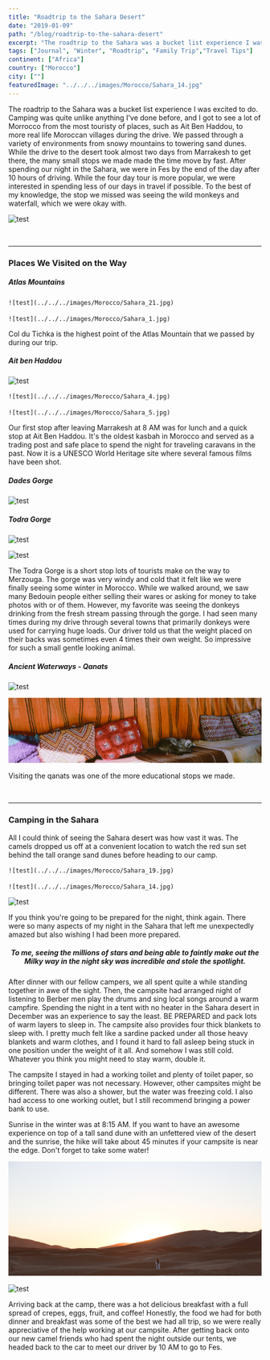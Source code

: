 ```yaml
---
title: "Roadtrip to the Sahara Desert"
date: "2019-01-09"
path: "/blog/roadtrip-to-the-sahara-desert"
excerpt: "The roadtrip to the Sahara was a bucket list experience I was excited to do. Camping was quite unlike anything I've done before, and I got to see a lot of Morrocco from the most touristy of places, such as Ait Ben Haddou, to more real life Moroccan villages..."
tags: ["Journal", "Winter", "Roadtrip", "Family Trip","Travel Tips"]
continent: ["Africa"]
country: ["Morocco"]
city: [""]
featuredImage: "../../../images/Morocco/Sahara_14.jpg"
---
```


The roadtrip to the Sahara was a bucket list experience I was excited to do. Camping was quite unlike anything I've done before, and I got to see a lot of Morrocco from the most touristy of places, such as Ait Ben Haddou, to more real life Moroccan villages during the drive. We passed through a variety of environments from snowy mountains to towering sand dunes. While the drive to the desert took almost two days from Marrakesh to get there, the many small stops we made made the time move by fast. After spending our night in the Sahara, we were in Fes by the end of the day after 10 hours of driving. While the four day tour is more popular, we were interested in spending less of our days in travel if possible. To the best of my knowledge, the stop we missed was seeing the wild monkeys and waterfall, which we were okay with.

![test](../../../images/Morocco/Sahara_12.jpg) 

&nbsp;
&nbsp;
*********************************************

### **Places We Visited on the Way**

##### **Atlas Mountains**

```grid|2|
![test](../../../images/Morocco/Sahara_21.jpg) 

![test](../../../images/Morocco/Sahara_1.jpg)
```

Col du Tichka is the highest point of the Atlas Mountain that we passed by during our trip. 

##### **Ait ben Haddou**

![test](../../../images/Morocco/Sahara_7.jpg) 

```grid|2|
![test](../../../images/Morocco/Sahara_4.jpg) 

![test](../../../images/Morocco/Sahara_5.jpg)
```

Our first stop after leaving Marrakesh at 8 AM was for lunch and a quick stop at Ait Ben Haddou. It's the oldest kasbah in Morocco and served as a trading post and safe place to spend the night for traveling caravans in the past. Now it is a UNESCO World Heritage site where several famous films have been shot.  

##### **Dades Gorge**

![test](../../../images/Morocco/Sahara_11.jpg) 

##### **Todra Gorge**

![test](../../../images/Morocco/Sahara_9.jpg) 

![test](../../../images/Morocco/Sahara_10.jpg) 

The Todra Gorge is a short stop lots of tourists make on the way to Merzouga. The gorge was very windy and cold that it felt like we were finally seeing some winter in Morocco. While we walked around, we saw many Bedouin people either selling their wares or asking for money to take photos with or of them. However, my favorite was seeing the donkeys drinking from the fresh stream passing through the gorge. I had seen many times during my drive through several towns that primarily donkeys were used for carrying huge loads. Our driver told us that the weight placed on their backs was sometimes even 4 times their own weight. So impressive for such a small gentle looking animal. 

##### **Ancient Waterways - Qanats**

![test](../../../images/Morocco/Sahara_13.jpg) 

![test](../../../images/Morocco/Sahara_20.jpg) 

Visiting the qanats was one of the more educational stops we made. 

&nbsp;
&nbsp;

**********************************************

### **Camping in the Sahara**

All I could think of seeing the Sahara desert was how vast it was. The camels dropped us off at a convenient location to watch the red sun set behind the tall orange sand dunes before heading to our camp. 

```grid|2|
![test](../../../images/Morocco/Sahara_19.jpg) 

![test](../../../images/Morocco/Sahara_14.jpg)
```

![test](../../../images/Morocco/Sahara_18.jpg) 

If you think you're going to be prepared for the night, think again. There were so many aspects of my night in the Sahara that left me unexpectedly amazed but also wishing I had been more prepared.

##### <center> To me, seeing the millions of stars and being able to faintly make out the Milky way in the night sky was incredible and stole the spotlight.</center>

After dinner with our fellow campers, we all spent quite a while standing together in awe of the sight. Then, the campsite had arranged night of listening to Berber men play the drums and sing local songs around a warm campfire. Spending the night in a tent with no heater in the Sahara desert in December was an experience to say the least. BE PREPARED and pack lots of warm layers to sleep in. The campsite also provides four thick blankets to sleep with. I pretty much felt like a sardine packed under all those heavy blankets and warm clothes, and I found it hard to fall asleep being stuck in one position under the weight of it all. And somehow I was still cold. Whatever you think you might need to stay warm, double it. 

The campsite I stayed in had a working toilet and plenty of toilet paper, so bringing toilet paper was not necessary. However, other campsites might be different. There was also a shower, but the water was freezing cold. I also had access to one working outlet, but I still recommend bringing a power bank to use. 

Sunrise in the winter was at 8:15 AM. If you want to have an awesome experience on top of a tall sand dune with an unfettered view of the desert and the sunrise, the hike will take about 45 minutes if your campsite is near the edge. Don't forget to take some water!
 
![test](../../../images/Morocco/Sahara_17.jpg) 

![test](../../../images/Morocco/Sahara_15.jpg) 

Arriving back at the camp, there was a hot delicious breakfast with a full spread of crepes, eggs, fruit, and coffee! Honestly, the food we had for both dinner and breakfast was some of the best we had all trip, so we were really appreciative of the help working at our campsite. After getting back onto our new camel friends who had spent the night outside our tents, we headed back to the car to meet our driver by 10 AM to go to Fes. 